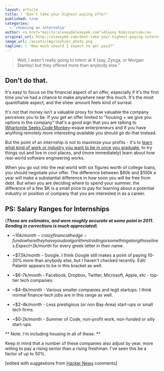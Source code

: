```yaml
---
layout: article
title: ! "Don't take your highest-paying offer"
published: true
categories:
  - 'choosing an internship'
author: <a href="mailto:alexey@alexeymk.com">Alexey Komissarouk</a>
original_url: http://alexeymk.com/dont-take-your-highest-paying-internship-offe
image_url: /assets/img/cashier_photo.png
tagline: ! "How much should I expect to get paid?"
---
```


> Well, I wasn't really going to intern at X (say, Zynga, or Morgan Stanley) but they offered more than anybody else."

## Don't do that.

It's easy to focus on the financial aspect of an offer, especially if it's the first time you've had a chance to make anywhere near this much. It's the most quantifiable aspect, and the sheer amount feels kind of surreal.

It's not that money isn't a valuable proxy for how valuable the company perceives you to be. If you get an offer limited to "housing + we give you options in the company" that's a good sign that you are talking to [Whartonite Seeks Code Monkey][1]-esque enterpreneurs and if you have anything remotely more interesting available you should go do that instead.

But the point of an internship is not to maximize your profits - it's to [learn what kind of work or industry you want to be in once you graduate][2], to try things out and live in cool places, and (more immediately) learn about how real-world software engineering works.

When you go out into the real world with six figures worth of college loans, you should negotiate your offer. The difference between $80k and $100k a year will make a substantial difference in how soon you will be free from debt.  But when you are deciding where to spend your summer, the difference of a few $K is a small price to pay for learning about a potential industry or position or company that you are interested in as a career.

## PS: Salary Ranges for Internships
(***These are estimates, and were roughly accurate at some point in 2011. Sending in corrections is much appreciated***)

*   ~$10k/month - crazy financial hedge-funds where they have you do algorithms trading or something along those lines. Expect +$2k/month for every greek letter in their name.

*   ~$7.5k/month - Google. I think Google still makes a point of paying 10-20% more than anybody else, but I haven't checked recently. Edit: Palantir appears to be in this bracket as well.

*   ~$6-7k/month - Facebook, Dropbox, Twitter, Microsoft, Apple, etc - top-tier tech companies.

*   ~$4-6k/month - Various smaller companies and legit startups.  I think normal finance-tech jobs are in this range as well.

*   ~$2-4k/month - Less prestigious (or non Bay-Area) start-ups or small tech firms.

*   ~$0-2k/month - Summer of Code, non-profit work, non-funded or silly start-ups.


** Note: I'm including housing in all of these. **

Keep in mind that a number of these companies also adjust by year, more willing to pay a rising senior than a rising freshman.  I've seen this be a factor of up to 50%.

[edited with suggestions from [Hacker News][3] comments]

 [1]: http://WhartoniteSeeksCodeMonkey.com
 [2]: http://alexeymk.com/a-brief-guide-to-tech-internships
 [3]: http://news.ycombinator.com/item?id=3996537
